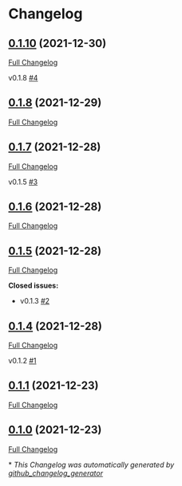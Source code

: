 # Changelog

## [0.1.10](https://github.com/Advtech92/Starry-Tech/tree/0.1.10) (2021-12-30)

[Full Changelog](https://github.com/Advtech92/Starry-Tech/compare/0.1.8...0.1.10)

v0.1.8 [\#4](https://github.com/Advtech92/Starry-Tech/issues/4)

## [0.1.8](https://github.com/Advtech92/Starry-Tech/tree/0.1.8) (2021-12-29)

[Full Changelog](https://github.com/Advtech92/Starry-Tech/compare/0.1.7...0.1.8)

## [0.1.7](https://github.com/Advtech92/Starry-Tech/tree/0.1.7) (2021-12-28)

[Full Changelog](https://github.com/Advtech92/Starry-Tech/compare/0.1.6...0.1.7)

v0.1.5 [\#3](https://github.com/Advtech92/Starry-Tech/issues/3)

## [0.1.6](https://github.com/Advtech92/Starry-Tech/tree/0.1.6) (2021-12-28)

[Full Changelog](https://github.com/Advtech92/Starry-Tech/compare/0.1.5...0.1.6)

## [0.1.5](https://github.com/Advtech92/Starry-Tech/tree/0.1.5) (2021-12-28)

[Full Changelog](https://github.com/Advtech92/Starry-Tech/compare/0.1.4...0.1.5)

**Closed issues:**

- v0.1.3 [\#2](https://github.com/Advtech92/Starry-Tech/issues/2)

## [0.1.4](https://github.com/Advtech92/Starry-Tech/tree/0.1.4) (2021-12-28)

[Full Changelog](https://github.com/Advtech92/Starry-Tech/compare/0.1.1...0.1.4)

v0.1.2 [\#1](https://github.com/Advtech92/Starry-Tech/issues/1)

## [0.1.1](https://github.com/Advtech92/Starry-Tech/tree/0.1.1) (2021-12-23)

[Full Changelog](https://github.com/Advtech92/Starry-Tech/compare/0.1.0...0.1.1)

## [0.1.0](https://github.com/Advtech92/Starry-Tech/tree/0.1.0) (2021-12-23)

[Full Changelog](https://github.com/Advtech92/Starry-Tech/compare/351c4e153e098515d0e713575122fdda8a136687...0.1.0)



\* *This Changelog was automatically generated by [github_changelog_generator](https://github.com/github-changelog-generator/github-changelog-generator)*
